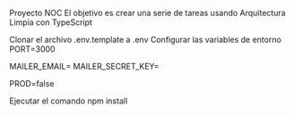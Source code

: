 Proyecto NOC
El objetivo es crear una serie de tareas usando Arquitectura Limpia con TypeScript

Clonar el archivo .env.template a .env
Configurar las variables de entorno
PORT=3000

MAILER_EMAIL=
MAILER_SECRET_KEY=

PROD=false

Ejecutar el comando npm install